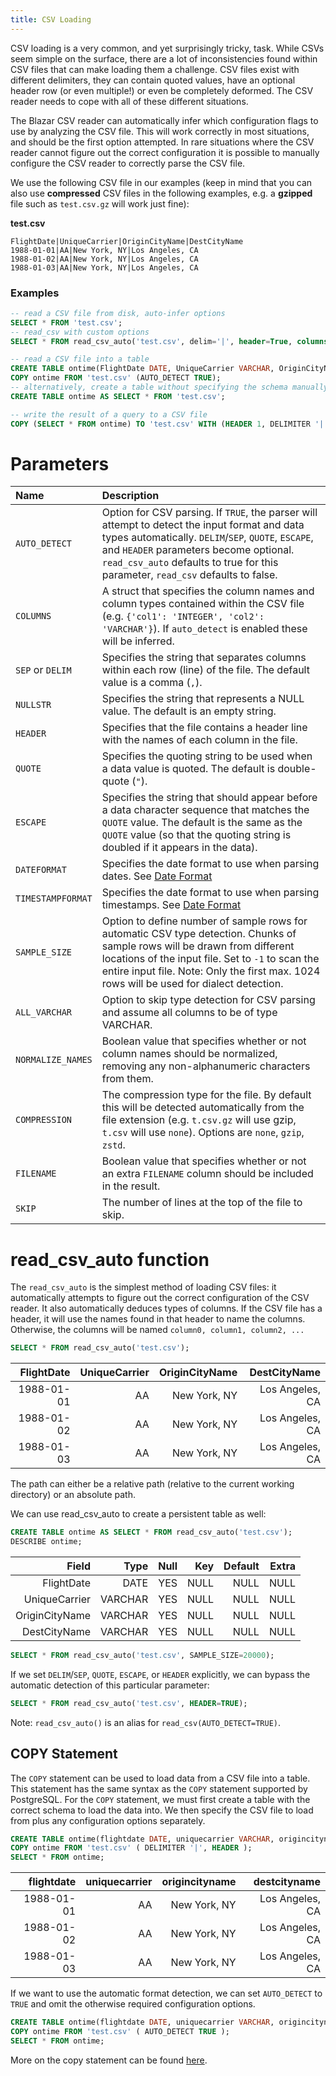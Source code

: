 ```yaml
---
title: CSV Loading
---
```


CSV loading is a very common, and yet surprisingly tricky, task. While CSVs seem simple on the surface, there are a lot of inconsistencies found within CSV files that can make loading them a challenge. CSV files exist with different delimiters, they can contain quoted values, have an optional header row (or even multiple!) or even be completely deformed. The CSV reader needs to cope with all of these different situations.

The Blazar CSV reader can automatically infer which configuration flags to use by analyzing the CSV file. This will work correctly in most situations, and should be the first option attempted. In rare situations where the CSV reader cannot figure out the correct configuration it is possible to manually configure the CSV reader to correctly parse the CSV file.

We use the following CSV file in our examples (keep in mind that you can also use **compressed** CSV files in the following examples, e.g. a **gzipped** file such as `test.csv.gz` will work just fine):

**test.csv**
```
FlightDate|UniqueCarrier|OriginCityName|DestCityName
1988-01-01|AA|New York, NY|Los Angeles, CA
1988-01-02|AA|New York, NY|Los Angeles, CA
1988-01-03|AA|New York, NY|Los Angeles, CA
```

### Examples

```sql
-- read a CSV file from disk, auto-infer options
SELECT * FROM 'test.csv';
-- read_csv with custom options
SELECT * FROM read_csv_auto('test.csv', delim='|', header=True, columns={'FlightDate': 'DATE', 'UniqueCarrier': 'VARCHAR', 'OriginCityName': 'VARCHAR', 'DestCityName': 'VARCHAR'});

-- read a CSV file into a table
CREATE TABLE ontime(FlightDate DATE, UniqueCarrier VARCHAR, OriginCityName VARCHAR, DestCityName VARCHAR);
COPY ontime FROM 'test.csv' (AUTO_DETECT TRUE);
-- alternatively, create a table without specifying the schema manually
CREATE TABLE ontime AS SELECT * FROM 'test.csv';

-- write the result of a query to a CSV file
COPY (SELECT * FROM ontime) TO 'test.csv' WITH (HEADER 1, DELIMITER '|');
```


# Parameters

| Name | Description |
|:---|:---|
| `AUTO_DETECT` | Option for CSV parsing. If `TRUE`, the parser will attempt to detect the input format and data types automatically. `DELIM`/`SEP`, `QUOTE`, `ESCAPE`, and `HEADER` parameters become optional. `read_csv_auto` defaults to true for this parameter, `read_csv` defaults to false. |
| `COLUMNS` | A struct that specifies the column names and column types contained within the CSV file (e.g. `{'col1': 'INTEGER', 'col2': 'VARCHAR'}`). If `auto_detect` is enabled these will be inferred. |
| `SEP` or `DELIM` | Specifies the string that separates columns within each row (line) of the file. The default value is a comma (`,`). |
| `NULLSTR` | Specifies the string that represents a NULL value. The default is an empty string. |
| `HEADER` | Specifies that the file contains a header line with the names of each column in the file. |
| `QUOTE` | Specifies the quoting string to be used when a data value is quoted. The default is double-quote (`"`). |
| `ESCAPE` | Specifies the string that should appear before a data character sequence that matches the `QUOTE` value. The default is the same as the `QUOTE` value (so that the quoting string is doubled if it appears in the data). |
| `DATEFORMAT` | Specifies the date format to use when parsing dates. See [Date Format](/docs/sql/functions/dateformat) |
| `TIMESTAMPFORMAT` | Specifies the date format to use when parsing timestamps. See [Date Format](/docs/sql/functions/dateformat) |
| `SAMPLE_SIZE` | Option to define number of sample rows for automatic CSV type detection. Chunks of sample rows will be drawn from different locations of the input file. Set to `-1` to scan the entire input file. Note: Only the first max. 1024 rows will be used for dialect detection. |
| `ALL_VARCHAR` | Option to skip type detection for CSV parsing and assume all columns to be of type VARCHAR. |
| `NORMALIZE_NAMES` | Boolean value that specifies whether or not column names should be normalized, removing any non-alphanumeric characters from them. |
| `COMPRESSION` | The compression type for the file. By default this will be detected automatically from the file extension (e.g. `t.csv.gz` will use gzip, `t.csv` will use `none`). Options are `none`, `gzip`, `zstd`. |
| `FILENAME` | Boolean value that specifies whether or not an extra `FILENAME` column should be included in the result. |
| `SKIP` | The number of lines at the top of the file to skip. |

# read_csv_auto function
The `read_csv_auto` is the simplest method of loading CSV files: it automatically attempts to figure out the correct configuration of the CSV reader. It also automatically deduces types of columns. If the CSV file has a header, it will use the names found in that header to name the columns. Otherwise, the columns will be named `column0, column1, column2, ...`

```sql
SELECT * FROM read_csv_auto('test.csv');
```

|FlightDate|UniqueCarrier| OriginCityName  | DestCityName  |
|---------:|------------:|----------------:|--------------:|
|1988-01-01|AA           |New York, NY     |Los Angeles, CA|
|1988-01-02|AA           |New York, NY     |Los Angeles, CA|
|1988-01-03|AA           |New York, NY     |Los Angeles, CA|

The path can either be a relative path (relative to the current working directory) or an absolute path.

We can use read_csv_auto to create a persistent table as well:

```sql
CREATE TABLE ontime AS SELECT * FROM read_csv_auto('test.csv');
DESCRIBE ontime;
```

|Field         |Type   |Null|Key |Default|Extra|
|-------------:|------:|---:|---:|------:|----:|
|FlightDate    |DATE   |YES |NULL|NULL   |NULL |
|UniqueCarrier |VARCHAR|YES |NULL|NULL   |NULL |
|OriginCityName|VARCHAR|YES |NULL|NULL   |NULL |
|DestCityName  |VARCHAR|YES |NULL|NULL   |NULL |

```sql
SELECT * FROM read_csv_auto('test.csv', SAMPLE_SIZE=20000);
```

If we set `DELIM`/`SEP`, `QUOTE`, `ESCAPE`, or `HEADER` explicitly, we can bypass the automatic detection of this particular parameter:

```sql
SELECT * FROM read_csv_auto('test.csv', HEADER=TRUE);
```

Note:
`read_csv_auto()` is an alias for `read_csv(AUTO_DETECT=TRUE)`.


## COPY Statement
The `COPY` statement can be used to load data from a CSV file into a table. This statement has the same syntax as the `COPY` statement supported by PostgreSQL. For the `COPY` statement, we must first create a table with the correct schema to load the data into. We then specify the CSV file to load from plus any configuration options separately.

```sql
CREATE TABLE ontime(flightdate DATE, uniquecarrier VARCHAR, origincityname VARCHAR, destcityname VARCHAR);
COPY ontime FROM 'test.csv' ( DELIMITER '|', HEADER );
SELECT * FROM ontime;
```

|flightdate|uniquecarrier| origincityname  | destcityname  |
|---------:|------------:|----------------:|--------------:|
|1988-01-01|AA           |New York, NY     |Los Angeles, CA|
|1988-01-02|AA           |New York, NY     |Los Angeles, CA|
|1988-01-03|AA           |New York, NY     |Los Angeles, CA|

If we want to use the automatic format detection, we can set `AUTO_DETECT` to `TRUE` and omit the otherwise required configuration options.

```sql
CREATE TABLE ontime(flightdate DATE, uniquecarrier VARCHAR, origincityname VARCHAR, destcityname VARCHAR);
COPY ontime FROM 'test.csv' ( AUTO_DETECT TRUE );
SELECT * FROM ontime;
```

More on the copy statement can be found [here](/docs/sql/statements/copy).

